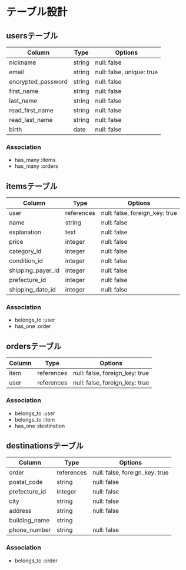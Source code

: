 # テーブル設計

## usersテーブル

| Column             | Type   | Options     |
| ------------------ | ------ | ----------- |
| nickname           | string | null: false |
| email              | string | null: false, unique: true |
| encrypted_password | string | null: false |
| first_name         | string | null: false |
| last_name          | string | null: false |
| read_first_name    | string | null: false |
| read_last_name     | string | null: false |
| birth              | date   | null: false |

### Association

- has_many :items
- has_many :orders



## itemsテーブル

| Column            | Type       | Options     |
| ----------------- | ---------- | ----------- |
| user              | references | null: false, foreign_key: true |
| name              | string     | null: false |
| explanation       | text       | null: false |
| price             | integer    | null: false |
| category_id       | integer    | null: false |
| condition_id      | integer    | null: false |
| shipping_payer_id | integer    | null: false |
| prefecture_id     | integer    | null: false |
| shipping_date_id  | integer    | null: false |

### Association

- belongs_to :user
- has_one :order



## ordersテーブル

| Column      | Type       | Options     |
| ----------- | ---------- | ----------- |
| item        | references | null: false, foreign_key: true |
| user        | references | null: false, foreign_key: true |

### Association

- belongs_to :user
- belongs_to :item
- has_one :destination



## destinationsテーブル

| Column        | Type       | Options     |
| ------------- | ---------- | ----------- |
| order         | references | null: false, foreign_key: true |
| postal_code   | string     | null: false |
| prefecture_id | integer    | null: false |
| city          | string     | null: false |
| address       | string     | null: false |
| building_name | string     |             |
| phone_number  | string     | null: false |

### Association

- belongs_to :order